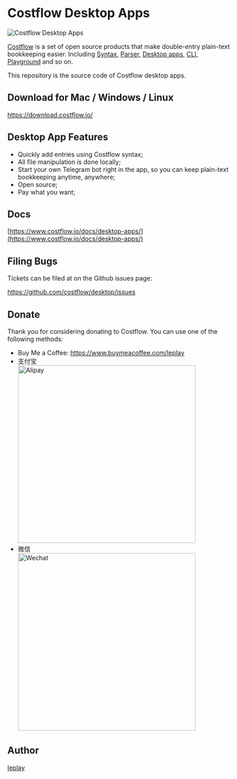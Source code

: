 # Costflow Desktop Apps

<img src="https://www.costflow.io/img/desktop-apps.png" alt="Costflow Desktop Apps" />

[Costflow](https://costflow.io/) is a set of open source products that make double-entry plain-text bookkeeping easier. Including [Syntax](https://www.costflow.io/docs/syntax/), [Parser](https://www.costflow.io/docs/parser/), [Desktop apps](https://www.costflow.io/docs/desktop-apps/), [CLI](https://www.costflow.io/docs/cli/), [Playground](https://playground.costflow.io/) and so on.

This repository is the source code of Costflow desktop apps.

## Download for Mac / Windows / Linux

https://download.costflow.io/

## Desktop App Features

- Quickly add entries using Costflow syntax;
- All file manipulation is done locally;
- Start your own Telegram bot right in the app, so you can keep plain-text bookkeeping anytime, anywhere;
- Open source;
- Pay what you want;

## Docs

[https://www.costflow.io/docs/desktop-apps/](https://www.costflow.io/docs/desktop-apps/)

## Filing Bugs

Tickets can be filed at on the Github issues page:

https://github.com/costflow/desktop/issues

## Donate

Thank you for considering donating to Costflow. You can use one of the following methods:

- Buy Me a Coffee: https://www.buymeacoffee.com/leplay
- 支付宝 <br/> <img src="https://www.costflow.io/img/alipay.jpg" alt="Alipay" width="400"/>
- 微信 <br/> <img src="https://www.costflow.io/img/wechat.png" alt="Wechat" width="400"/>

## Author

[leplay](http://leplay.net/)
